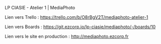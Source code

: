 LP CIASIE - Atelier 1 | MediaPhoto

Lien vers Trello : https://trello.com/b/O8rBgV2T/mediaphoto-atelier-1

Lien vers Boards : https://git.ezcorp.io/lp-ciasie/mediaphoto/-/boards/10

Lien vers le site en production : http://mediaphoto.ezcorp.fr
